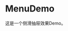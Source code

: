 # MenuDemo
这是一个侧滑抽屉效果Demo。

[image-1]:    https://github.com/DH-Fantasy/MenuDemo/blob/master/%E6%95%88%E6%9E%9C%E5%9B%BE/%E6%95%88%E6%9E%9C%E5%9B%BE.gif "动画效果图"
